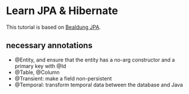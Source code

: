 # Learn JPA & Hibernate
This tutorial is based on [Bealdung JPA](https://www.baeldung.com/learn-jpa-hibernate).

## necessary annotations
- @Entity, and ensure that the entity has a no-arg constructor and a primary key with @Id
- @Table, @Column
- @Transient: make a field non-persistent
- @Temporal: transform temporal data between the database and Java